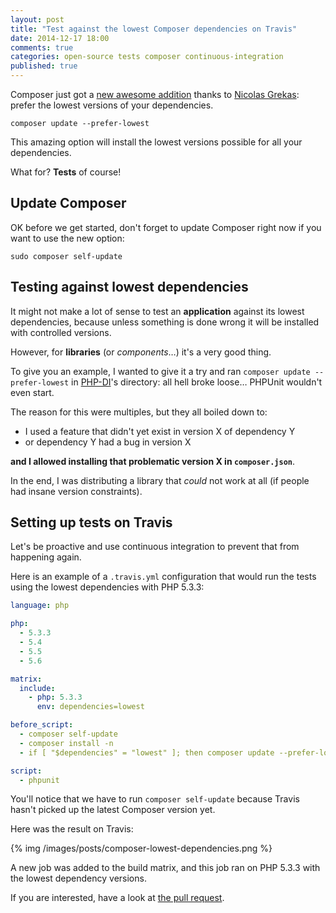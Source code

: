```yaml
---
layout: post
title: "Test against the lowest Composer dependencies on Travis"
date: 2014-12-17 18:00
comments: true
categories: open-source tests composer continuous-integration
published: true
---
```


Composer just got a [new awesome addition](https://github.com/composer/composer/pull/3450) thanks to [Nicolas Grekas](https://twitter.com/nicolasgrekas): prefer the lowest versions of your dependencies.

```
composer update --prefer-lowest
```

This amazing option will install the lowest versions possible for all your dependencies.

What for? **Tests** of course!

<!--more-->

## Update Composer

OK before we get started, don't forget to update Composer right now if you want to use the new option:

```
sudo composer self-update
```

## Testing against lowest dependencies

It might not make a lot of sense to test an **application** against its lowest dependencies, because unless something is done wrong it will be installed with controlled versions.

However, for **libraries** (or *components*…) it's a very good thing.

To give you an example, I wanted to give it a try and ran `composer update --prefer-lowest` in [PHP-DI](http://php-di.org)'s directory: all hell broke loose… PHPUnit wouldn't even start.

The reason for this were multiples, but they all boiled down to:

- I used a feature that didn't yet exist in version X of dependency Y
- or dependency Y had a bug in version X

**and I allowed installing that problematic version X in `composer.json`**.

In the end, I was distributing a library that *could* not work at all (if people had insane version constraints).

## Setting up tests on Travis

Let's be proactive and use continuous integration to prevent that from happening again.

Here is an example of a `.travis.yml` configuration that would run the tests using the lowest dependencies with PHP 5.3.3:

```yml
language: php

php:
  - 5.3.3
  - 5.4
  - 5.5
  - 5.6

matrix:
  include:
    - php: 5.3.3
      env: dependencies=lowest

before_script:
  - composer self-update
  - composer install -n
  - if [ "$dependencies" = "lowest" ]; then composer update --prefer-lowest --prefer-stable -n; fi;

script:
  - phpunit
```

You'll notice that we have to run `composer self-update` because Travis hasn't picked up the latest Composer version yet.

Here was the result on Travis:

{% img /images/posts/composer-lowest-dependencies.png %}

A new job was added to the build matrix, and this job ran on PHP 5.3.3 with the lowest dependency versions.

If you are interested, have a look at [the pull request](https://github.com/mnapoli/PHP-DI/pull/219).
